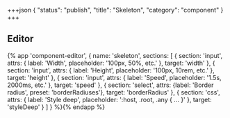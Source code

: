 +++json
{
  "status": "publish",
  "title": "Skeleton",
  "category": "component"
}
+++

## Editor

{%
  app 'component-editor', {
    name: 'skeleton',
    sections: [
      {
        section: 'input',
        attrs: {
          label: 'Width',
          placeholder: '100px, 50%, etc.'
        },
        target: 'width'
      },
      {
        section: 'input',
        attrs: {
          label: 'Height',
          placeholder: '100px, 10rem, etc.'
        },
        target: 'height'
      },
      {
        section: 'input',
        attrs: {
          label: 'Speed',
          placeholder: '1.5s, 2000ms, etc.'
        },
        target: 'speed'
      },
      {
        section: 'select',
        attrs: {label: 'Border radius', preset: 'borderRadiuses'},
        target: 'borderRadius'
      },
      {
        section: 'css',
        attrs: {
          label: 'Style deep',
          placeholder: ':host, .root, .any { ... }'
        },
        target: 'styleDeep'
      }
    ]
  }
%}{% endapp %}

